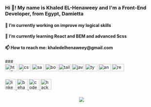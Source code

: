 <h3 align="left">Hi 👋! My name is Khaled EL-Henaweey and I'm a Front-End Developer, from Egypt, Damietta</h3>
<h4 align="left"> 🔭 I’m currently working on improve my logical skills</h4>
<h4 align="left">🌱 I’m currently learning React and BEM and advanced Scss</h4>
<h4 align="left">📫 How to reach me: khaledelhenaweey@gmail.com</h4>

###
<div align="center">
<imgsrc="https://github-readme-stats.vercel.app/api?hide_title=false&hide_rank=false&show_icons=true&include_all_commits=true&count_private=true&disable_animations=false&theme=react&locale=en&hide_border=false&username=khaled-elhenaweey"height="150"alt="stats graph"/><imgsrc="https://github-readme-stats.vercel.app/api/top-langs?locale=en&hide_title=false&layout=compact&card_width=320&langs_count=5&theme=dracula&hide_border=false&username=khaled-elhenaweey"height="150"alt="languages graph"/></div>
###

<div align="left">
  <img src="https://cdn.jsdelivr.net/gh/devicons/devicon/icons/html5/html5-original.svg" height="24" width="40" alt="html5 logo"  />
  <img src="https://cdn.jsdelivr.net/gh/devicons/devicon/icons/css3/css3-original.svg" height="24" width="40" alt="css3 logo"  />
  <img src="https://cdn.jsdelivr.net/gh/devicons/devicon/icons/sass/sass-original.svg" height="24" width="40" alt="sass logo"  />
  <img src="https://cdn.jsdelivr.net/gh/devicons/devicon/icons/bootstrap/bootstrap-original.svg" height="24" width="40" alt="bootstrap logo"  />
  <img src="https://cdn.jsdelivr.net/gh/devicons/devicon/icons/tailwindcss/tailwindcss-original-wordmark.svg" height="24" width="40" alt="tailwindcss logo"  />
  <img src="https://cdn.jsdelivr.net/gh/devicons/devicon/icons/javascript/javascript-original.svg" height="24" width="40" alt="javascript logo"  />
  <img src="https://cdn.jsdelivr.net/gh/devicons/devicon/icons/typescript/typescript-plain.svg" height="24" width="40" alt="typescript logo"  />
  <img src="https://cdn.jsdelivr.net/gh/devicons/devicon/icons/angularjs/angularjs-original.svg" height="24" width="40" alt="angularjs logo"  />
  <img src="https://cdn.jsdelivr.net/gh/devicons/devicon/icons/react/react-original.svg" height="24" width="40" alt="react logo"  />
</div>

###

<div align="left">
  <a href="https://www.linkedin.com/in/khaled-el-henaweey/" target="_blank">
    <img src="https://img.shields.io/static/v1?message=LinkedIn&logo=linkedin&label=&color=0077B5&logoColor=white&labelColor=&style=for-the-badge" height="35" alt="linkedin logo"  />
  </a>
  <a href="https://www.behance.net/khaledelhenaweey" target="_blank">
    <img src="https://img.shields.io/static/v1?message=Behance&logo=behance&label=&color=1769ff&logoColor=white&labelColor=&style=for-the-badge" height="35" alt="behance logo"  />
  </a>
  <a href="https://codepen.io/khaled-elhenaweey" target="_blank">
    <img src="https://img.shields.io/static/v1?message=Codepen&logo=codepen&label=&color=000000&logoColor=white&labelColor=&style=for-the-badge" height="35" alt="codepen logo"  />
  </a>
  <a href="https://www.hackerrank.com/khaledelhenaweey" target="_blank">
    <img src="https://img.shields.io/static/v1?message=HackerRank&logo=hackerrank&label=&color=2EC866&logoColor=white&labelColor=&style=for-the-badge" height="35" alt="hackerrank logo"  />
  </a>
</div>

###

<div align="center">
  <img src="https://profile-counter.glitch.me/khaled-elhenaweey/count.svg?"  />
</div>

###
<!--
**khaled-elhenaweey/khaled-elhenaweey** is a ✨ _special_ ✨ repository because its `README.md` (this file) appears on your GitHub profile.

Here are some ideas to get you started:

- 🔭 I’m currently working on ...
- 🌱 I’m currently learning ...
- 👯 I’m looking to collaborate on ...
- 🤔 I’m looking for help with ...
- 💬 Ask me about ...
- 📫 How to reach me: ...
- 😄 Pronouns: ...
- ⚡ Fun fact: ...
-->
